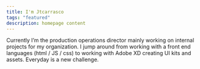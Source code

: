 ```yaml
---
title: I'm Jtcarrasco
tags: "featured"
description: homepage content
---
```


Currently I’m the production operations director mainly working on internal projects for my organization. I jump around from working with a front end languages (html / JS / css) to working with Adobe XD creating UI kits and assets. Everyday is a new challenge.